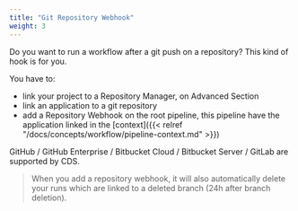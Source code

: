 ```yaml
---
title: "Git Repository Webhook"
weight: 3
---
```


Do you want to run a workflow after a git push on a repository? This kind of hook is for you.

You have to:

* link your project to a Repository Manager, on Advanced Section
* link an application to a git repository
* add a Repository Webhook on the root pipeline, this pipeline have the application linked in the [context]({{< relref "/docs/concepts/workflow/pipeline-context.md" >}})

GitHub / GitHub Enterprise / Bitbucket Cloud / Bitbucket Server / GitLab are supported by CDS.

> When you add a repository webhook, it will also automatically delete your runs which are linked to a deleted branch (24h after branch deletion).
